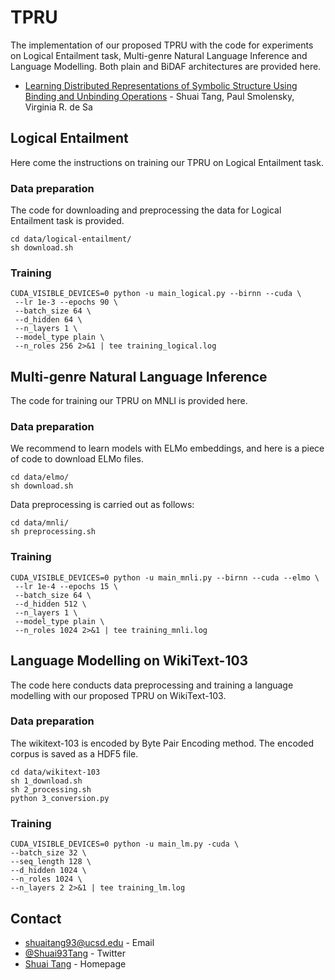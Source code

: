 # TPRU
The implementation of our proposed TPRU with the code for experiments on Logical Entailment task, Multi-genre Natural Language Inference and Language Modelling. Both plain and BiDAF architectures are provided here.
* [Learning Distributed Representations of Symbolic Structure Using Binding and Unbinding Operations](https://arxiv.org/pdf/1810.12456.pdf) - Shuai Tang, Paul Smolensky, Virginia R. de Sa



## Logical Entailment
Here come the instructions on training our TPRU on Logical Entailment task.


### Data preparation
The code for downloading and preprocessing the data for Logical Entailment task is provided.
```
cd data/logical-entailment/
sh download.sh
```

### Training
```
CUDA_VISIBLE_DEVICES=0 python -u main_logical.py --birnn --cuda \
 --lr 1e-3 --epochs 90 \
 --batch_size 64 \
 --d_hidden 64 \
 --n_layers 1 \
 --model_type plain \
 --n_roles 256 2>&1 | tee training_logical.log 
```

## Multi-genre Natural Language Inference
The code for training our TPRU on MNLI is provided here.

### Data preparation
We recommend to learn models with ELMo embeddings, and here is a piece of code to download ELMo files.
```
cd data/elmo/
sh download.sh
```
Data preprocessing is carried out as follows:
```
cd data/mnli/
sh preprocessing.sh 
```


### Training
```
CUDA_VISIBLE_DEVICES=0 python -u main_mnli.py --birnn --cuda --elmo \
 --lr 1e-4 --epochs 15 \
 --batch_size 64 \
 --d_hidden 512 \
 --n_layers 1 \
 --model_type plain \
 --n_roles 1024 2>&1 | tee training_mnli.log
```


## Language Modelling on WikiText-103

The code here conducts data preprocessing and training a language modelling with our proposed TPRU on WikiText-103.


### Data preparation
The wikitext-103 is encoded by Byte Pair Encoding method. The encoded corpus is saved as a HDF5 file.

```
cd data/wikitext-103
sh 1_download.sh
sh 2_processing.sh
python 3_conversion.py
```


### Training

```
CUDA_VISIBLE_DEVICES=0 python -u main_lm.py -cuda \
--batch_size 32 \
--seq_length 128 \
--d_hidden 1024 \
--n_roles 1024 \
--n_layers 2 2>&1 | tee training_lm.log
```


## Contact
* [shuaitang93@ucsd.edu](mailto:shuaitang93.ucsd.edu) - Email
* [@Shuai93Tang](https://twitter.com/Shuai93Tang) - Twitter
* [Shuai Tang](http://shuaitang.github.io/) - Homepage
